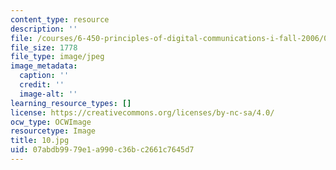 ```yaml
---
content_type: resource
description: ''
file: /courses/6-450-principles-of-digital-communications-i-fall-2006/07abdb9979e1a990c36bc2661c7645d7_10.jpg
file_size: 1778
file_type: image/jpeg
image_metadata:
  caption: ''
  credit: ''
  image-alt: ''
learning_resource_types: []
license: https://creativecommons.org/licenses/by-nc-sa/4.0/
ocw_type: OCWImage
resourcetype: Image
title: 10.jpg
uid: 07abdb99-79e1-a990-c36b-c2661c7645d7
---
```

